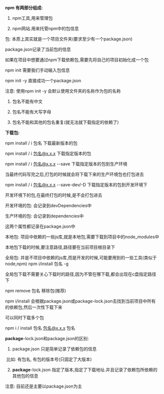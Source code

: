  **npm 有两部分组成:**

1. npm工具,用来管理包 

2. npm网站.用来托管npm中的包信息

   

  包: 本质上其实就是一个项目文件夹(要求至少有一个package.json)

  package.json记录了当前包的信息 



  如果在项目中想要通过npm下载依赖包,需要先将自己的项目初始化成一个包

  npm init 需要我们手动输入包信息

  npm init -y 直接成功一个package.json 

  注意: 使用npm init -y 会默认使用文件夹的名称作为包的名称 

1. 包名不能有中文

  2. 包名不能有大写字母

  3. 包名不能和其他的包名重复(就无法就下载指定的依赖了)



  **下载包:** 

  npm install / i 包名 下载最新版本的包

  npm install / i 包名@x.x.x 下载指定版本的包

  npm install / i 包名@x.x.x --save 下载指定版本的包到生产环境

  当最终代码写完之后,打包的时候就会将下载下来的生产环境包也打包进去

  npm install / i 包名@x.x.x --save-dev/-D 下载指定版本的包到开发环境下

  开发环境下的包,在最终打包的时候,是不会打包进去

  开发环境的包: 会记录到devDependencies中

  生产环境的包: 会记录到dependencies中

  这两个属性都记录在package.json中

  本地包: 项目中依赖的一些js库,就是本地包,需要下载到项目中的node_modules中

  本地包下载的时候,要注意路径,路径要在当前项目根目录下

  全局包: 并是不项目中依赖的js库,而是开发的时候,可能要用到的一些工具(类似于node,npm) npm i/install 包名 -g

  全局包下载不需要关心下载时的路径,因为不管在哪下载,都会出现在c盘指定路径下

  npm remove 包名 移除包(推荐)

  npm i/install 会根据package.json或package-lock.json去找到当前项目中所有的依赖包,然后一次性下载下来

  可以同时下载多个包

  npm i / install 包名 包名@x.x.x 包名



  **package**-lock.json和package.json的区别: 

1. package.json 只是简单记录了依赖包的信息

​    比如: 有包名, 有包的版本号(只固定了大版本)

2. **package**-lock.json 指定了版本,指定了下载地址.并且记录了依赖包所依赖的其他包的信息

  注意: 目前还是主要以package.json为主